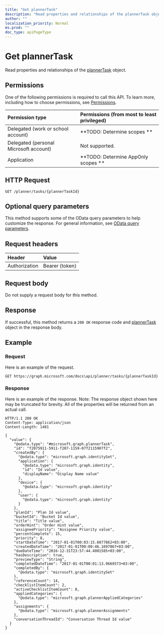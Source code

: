 ```yaml
---
title: "Get plannerTask"
description: "Read properties and relationships of the plannerTask object."
author: ""
localization_priority: Normal
ms.prod: ""
doc_type: apiPageType
---
```


# Get plannerTask

Read properties and relationships of the [plannerTask](../resources/plannertask.md) object.

## Permissions
One of the following permissions is required to call this API. To learn more, including how to choose permissions, see [Permissions](/concepts/permissions-reference.md).

|Permission type|Permissions (from most to least privileged)|
|:---|:---|
|Delegated (work or school account)|**TODO: Determine scopes **|
|Delegated (personal Microsoft account)|Not supported.|
|Application|**TODO: Determine AppOnly scopes **|

## HTTP Request
<!-- {
  "blockType": "ignored"
}
-->
``` http
GET /planner/tasks/{plannerTaskId}
```

## Optional query parameters
This method supports some of the OData query parameters to help customize the response. For general information, see [OData query parameters](/graph/query-parameters).

## Request headers
|Header|Value|
|:---|:---|
|Authorization|Bearer {token}|

## Request body
Do not supply a request body for this method.

## Response
If successful, this method returns a `200 OK` response code and [plannerTask](../resources/plannertask.md) object in the response body.

## Example

### Request
Here is an example of the request.
<!-- {
  "blockType": "request",
  "name": "get_plannertask"
}
-->
``` http
GET https://graph.microsoft.com/docs\api/planner/tasks/{plannerTaskId}
```

### Response
Here is an example of the response. Note: The response object shown here may be truncated for brevity. All of the properties will be returned from an actual call.
<!-- {
  "blockType": "response",
  "truncated": true,
  "@odata.type": "microsoft.graph.plannerTask"
}
-->
``` http
HTTP/1.1 200 OK
Content-Type: application/json
Content-Length: 1481

{
  "value": {
    "@odata.type": "#microsoft.graph.plannerTask",
    "id": "f2075911-5911-f207-1159-07f2115907f2",
    "createdBy": {
      "@odata.type": "microsoft.graph.identitySet",
      "application": {
        "@odata.type": "microsoft.graph.identity",
        "id": "Id value",
        "displayName": "Display Name value"
      },
      "device": {
        "@odata.type": "microsoft.graph.identity"
      },
      "user": {
        "@odata.type": "microsoft.graph.identity"
      }
    },
    "planId": "Plan Id value",
    "bucketId": "Bucket Id value",
    "title": "Title value",
    "orderHint": "Order Hint value",
    "assigneePriority": "Assignee Priority value",
    "percentComplete": 15,
    "priority": 8,
    "startDateTime": "2017-01-01T00:03:15.6077862+03:00",
    "createdDateTime": "2017-01-01T00:00:46.1697867+03:00",
    "dueDateTime": "2016-12-31T23:57:44.4001585+03:00",
    "hasDescription": true,
    "previewType": "String",
    "completedDateTime": "2017-01-01T00:01:13.9669573+03:00",
    "completedBy": {
      "@odata.type": "microsoft.graph.identitySet"
    },
    "referenceCount": 14,
    "checklistItemCount": 2,
    "activeChecklistItemCount": 8,
    "appliedCategories": {
      "@odata.type": "microsoft.graph.plannerAppliedCategories"
    },
    "assignments": {
      "@odata.type": "microsoft.graph.plannerAssignments"
    },
    "conversationThreadId": "Conversation Thread Id value"
  }
}
```

